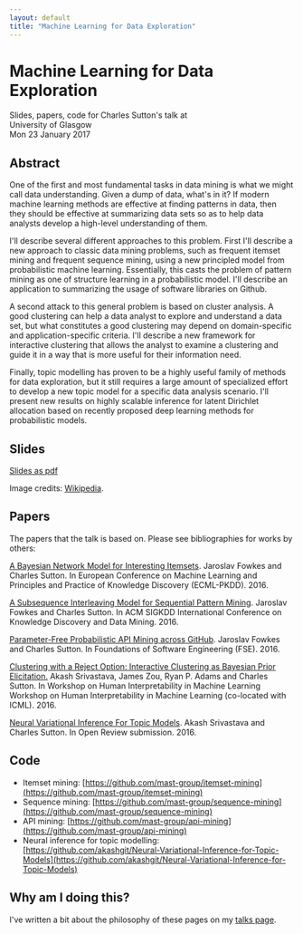 ```yaml
---
layout: default
title: "Machine Learning for Data Exploration"
---
```


Machine Learning for Data Exploration
=====

Slides, papers, code for Charles Sutton's talk at<br/>
University of Glasgow<br/>
Mon 23 January 2017


## Abstract

One of the first and most fundamental tasks in data mining is what we might call data understanding.
Given a dump of data, what's in it? If modern machine learning methods are effective at finding
patterns in data, then they should be effective at summarizing data sets so as to help
data analysts develop a high-level understanding of them.

I'll describe several different approaches to this problem. First I'll describe a new approach
to classic data mining problems, such as frequent itemset mining and frequent sequence mining,
using a new principled model from probabilistic machine learning. Essentially, this casts the problem
of pattern mining as one of structure learning in a probabilistic model. I'll describe an application
to summarizing the usage of software libraries on Github.

A second attack to this general problem is based on cluster analysis. A good clustering can help a data analyst
to explore and understand a data set, but what constitutes a good clustering may depend on domain-specific
and application-specific criteria. I'll describe a new framework for interactive clustering that allows
the analyst to examine a clustering and guide it in a way that is more useful for their information need.

Finally, topic modelling has proven to be a highly useful family of methods for data exploration,
but it still requires a large amount of specialized effort to develop a new topic model for
a specific data analysis scenario. I'll present new results on highly scalable inference for latent Dirichlet
allocation based on recently proposed deep learning methods for probabilistic models.

## Slides

[Slides as pdf](glasgow-ir-seminar-2017.pdf)

Image credits:
[Wikipedia](https://en.wikipedia.org/w/index.php?curid=8201514).

## Papers

The papers that the talk is based on. Please see bibliographies for
works by others:

[A Bayesian Network Model for Interesting Itemsets](http://homepages.inf.ed.ac.uk/csutton/publications/pkdd2016-iim.pdf).
Jaroslav Fowkes and Charles Sutton. In European Conference on Machine Learning and
Principles and Practice of Knowledge Discovery (ECML-PKDD). 2016.

[A Subsequence Interleaving Model for Sequential Pattern
Mining](http://homepages.inf.ed.ac.uk/csutton/publications/kdd2016-subsequence-interleaving.pdf).
Jaroslav Fowkes and Charles Sutton. In ACM SIGKDD
International Conference on Knowledge Discovery and Data Mining. 2016.

[Parameter-Free Probabilistic API Mining across GitHub](http://homepages.inf.ed.ac.uk/csutton/publications/fse2016.pdf). Jaroslav Fowkes
and Charles Sutton. In Foundations of Software Engineering
(FSE). 2016.

[Clustering with a Reject Option: Interactive Clustering as Bayesian Prior Elicitation.](http://arxiv.org/abs/1602.06886) Akash Srivastava, James Zou, Ryan P. Adams and Charles Sutton. In Workshop on Human Interpretability in Machine Learning Workshop on Human Interpretability in Machine Learning (co-located with ICML). 2016.

[Neural Variational Inference For Topic Models](http://openreview.net/forum?id=B1vRTeqxg). Akash Srivastava and Charles Sutton. In Open Review submission. 2016.

## Code

 * Itemset mining: [https://github.com/mast-group/itemset-mining](https://github.com/mast-group/itemset-mining)
 * Sequence mining: [https://github.com/mast-group/sequence-mining](https://github.com/mast-group/sequence-mining)
 * API mining: [https://github.com/mast-group/api-mining](https://github.com/mast-group/api-mining)
 * Neural inference for topic modelling: [https://github.com/akashgit/Neural-Variational-Inference-for-Topic-Models](https://github.com/akashgit/Neural-Variational-Inference-for-Topic-Models)
 
## Why am I doing this?

I've written a bit about the philosophy of these pages on my [talks page](../).
